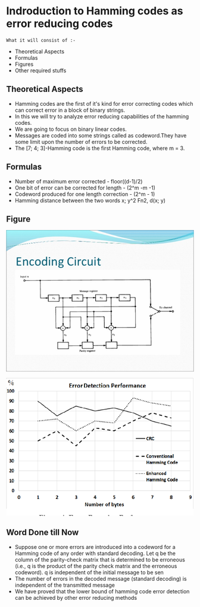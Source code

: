 # Indroduction to Hamming codes as error reducing codes

```
What it will consist of :- 
```

* Theoretical Aspects
* Formulas
* Figures
* Other required stuffs

## Theoretical Aspects

* Hamming codes are the first of it's kind for error correcting codes which can correct error in a block of binary strings. 
* In this we will try to analyze error reducing capabilities of the hamming codes. 
* We are going to focus on binary linear codes. 
* Messages are coded into some strings called as codeword.They have some limit upon the number of errors to be corrected.
* The [7; 4; 3]-Hamming code is the first Hamming code, where m = 3.

## Formulas

* Number of maximum error corrected - floor((d-1)/2)
* One bit of error can be corrected for length - (2^m -m -1)
* Codeword produced for one length correction - (2^m - 1)
* Hamming distance between the two words x; y^2 Fn2, d(x; y)

## Figure

![Hamming Code](hammingcoding.jpg)

![Comparison with Convolution](comparison.png)


## Word Done till Now

*  Suppose one or more errors are introduced into a codeword for a Hamming code of any order with standard decoding. Let q be the column of the parity-check matrix that is
determined to be erroneous (i.e., q is the product of the parity check matrix and the erroneous codeword). q is independent
of the initial message to be sen
*  The number of errors in the decoded message (standard decoding) is independent of the transmitted message
*  We have proved that the lower bound of hamming code error detection can be achieved by other error reducing methods

